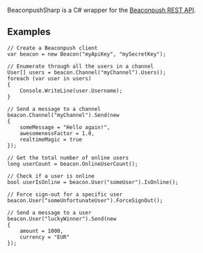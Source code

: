 BeaconpushSharp is a C# wrapper for the [Beaconpush REST API](http://beaconpush.com/guide/rest-api/).

Examples
--------

    // Create a Beaconpush client
    var beacon = new Beacon("myApiKey", "mySecretKey");
    
    // Enumerate through all the users in a channel
    User[] users = beacon.Channel("myChannel").Users();
    foreach (var user in users) 
    {
        Console.WriteLine(user.Username);
    }
    
    // Send a message to a channel
    beacon.Channel("myChannel").Send(new 
    { 
        someMessage = "Hello again!",
        awesomenessFactor = 1.0,
        realtimeMagic = true
    });
    
    // Get the total number of online users
    long userCount = beacon.OnlineUserCount();
    
    // Check if a user is online
    bool userIsOnline = beacon.User("someUser").IsOnline();
    
    // Force sign-out for a specific user
    beacon.User("someUnfortunateUser").ForceSignOut();
    
    // Send a message to a user
    beacon.User("luckyWinner").Send(new 
    {
        amount = 1000,
        currency = "EUR"
    });
    
    